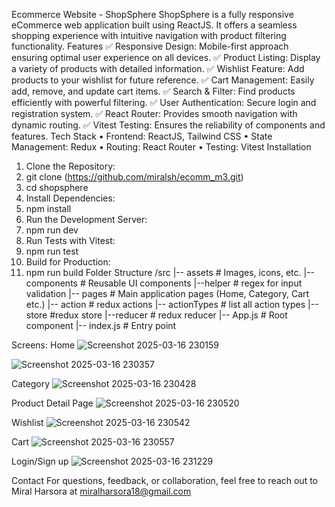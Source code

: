 Ecommerce Website - ShopSphere
ShopSphere is a fully responsive eCommerce web application built using ReactJS. It offers a seamless shopping experience with intuitive navigation with product filtering functionality.
Features
✅ Responsive Design: Mobile-first approach ensuring optimal user experience on all devices.
✅ Product Listing: Display a variety of products with detailed information.
✅ Wishlist Feature: Add products to your wishlist for future reference.
✅ Cart Management: Easily add, remove, and update cart items.
✅ Search & Filter: Find products efficiently with powerful filtering.
✅ User Authentication: Secure login and registration system. 
✅ React Router: Provides smooth navigation with dynamic routing.
✅ Vitest Testing: Ensures the reliability of components and features.
Tech Stack
•	Frontend: ReactJS, Tailwind CSS
•	State Management: Redux 
•	Routing: React Router
•	Testing: Vitest
Installation
1.	Clone the Repository:
2.	git clone (https://github.com/miralsh/ecomm_m3.git)
3.	cd shopsphere
4.	Install Dependencies:
5.	npm install
6.	Run the Development Server:
7.	npm run dev
8.	Run Tests with Vitest:
9.	npm run test
10.	Build for Production:
11.	npm run build
Folder Structure
/src
  |-- assets          # Images, icons, etc.
  |-- components      # Reusable UI components
  |--helper           # regex for input validation
  |-- pages           # Main application pages (Home, Category, Cart etc.)
  |-- action        # redux actions
  |-- actionTypes     # list all action types 
  |--store  	#redux store
  |--reducer       # redux reducer 
  |-- App.js          # Root component
  |-- index.js        # Entry point

Screens:
Home
![Screenshot 2025-03-16 230159](https://github.com/user-attachments/assets/abe05eea-178e-4a69-8bbc-d906e623c7f0)

![Screenshot 2025-03-16 230357](https://github.com/user-attachments/assets/09b7bea7-a845-4a3a-9588-b76805dd80fb)

Category
![Screenshot 2025-03-16 230428](https://github.com/user-attachments/assets/6c0eac7d-bd38-4247-ac67-6ef22ac139f2)

Product Detail Page
![Screenshot 2025-03-16 230520](https://github.com/user-attachments/assets/b6eb577c-024c-4cd0-95e1-054988f42514)

Wishlist
![Screenshot 2025-03-16 230542](https://github.com/user-attachments/assets/8b07dcd7-0c6d-40e7-958a-a9b165dfddfe)

Cart
![Screenshot 2025-03-16 230557](https://github.com/user-attachments/assets/7af0c5c8-96cd-4010-ba33-679ea6b2adff)


Login/Sign up
![Screenshot 2025-03-16 231229](https://github.com/user-attachments/assets/4aca5239-940b-4b74-a195-9d85f13f38af)





Contact
For questions, feedback, or collaboration, feel free to reach out to Miral Harsora at miralharsora18@gmail.com

